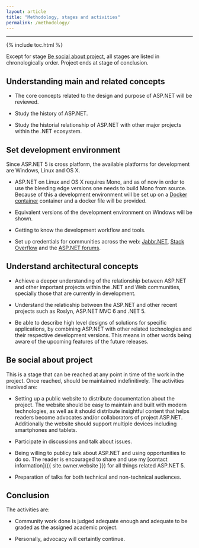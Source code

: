 ```yaml
---
layout: article
title: "Methodology, stages and activities"
permalink: /methodology/
---
```


- - -

{% include toc.html %}

Except for stage [Be social about project](#be-social-about-project), all
stages are listed in chronologically order. Project ends at stage of
conclusion.

## Understanding main and related concepts

* The core concepts related to the design and purpose of ASP.NET will be
  reviewed.

* Study the history of ASP.NET.

* Study the historial relationship of ASP.NET with other major projects within
  the .NET ecosystem.

## Set development environment

Since ASP.NET 5 is cross platform, the available platforms for development are
Windows, Linux and OS X.

* ASP.NET on Linux and OS X requires Mono, and as of now in order to use the
  bleeding edge versions one needs to build Mono from source.  Because of this
  a development environment will be set up on a [Docker
  container](https://www.docker.com/) container and a docker file will be
  provided.

* Equivalent versions of the development environment on Windows will be shown.

* Getting to know the development workflow and tools.

* Set up credentials for communities across the web:
  [Jabbr.NET](https://jabbr.net/), [Stack Overflow](https://stackoverflow.com/)
  and the [ASP.NET forums](http://forums.asp.net/).

## Understand architectural concepts

* Achieve a deeper understanding of the relationship between ASP.NET and other
  important projects within the .NET and Web communities, specially those that
  are currently in development.

* Understand the relatioship between the ASP.NET and other recent projects such
  as Roslyn, ASP.NET MVC 6 and .NET 5.

* Be able to describe high level designs of solutions for specific
  applications, by combining ASP.NET with other related technologies and their
  respective development versions. This means in other words being aware of the
  upcoming features of the future releases.

## Be social about project

This is a stage that can be reached at any point in time of the work in the
project. Once reached, should be maintained indefinitively.  The activities
involved are:

* Setting up a public website to distribute documentation about the project.
  The website should be easy to maintain and built with modern technologies, as
  well as it should distribute insightful content that helps readers become
  advocates and/or collaborators of project ASP.NET. Additionally the website
  should support multiple devices including smartphones and tablets.

* Participate in discussions and talk about issues.

* Being willing to publicy talk about ASP.NET and using opportunities to do so.
  The reader is encouraged to share and use my
  [contact information]({{ site.owner.website }}) for all things related
  ASP.NET 5.

* Preparation of talks for both technical and non-technical audiences.

## Conclusion

The activities are:

* Community work done is judged adequate enough and adequate to be graded as
  the assigned academic project.

* Personally, advocacy will certaintly continue.
